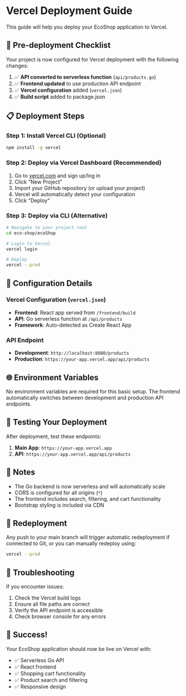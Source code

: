 # Vercel Deployment Guide

This guide will help you deploy your EcoShop application to Vercel.

## 🚀 Pre-deployment Checklist

Your project is now configured for Vercel deployment with the following changes:

1. ✅ **API converted to serverless function** (`api/products.go`)
2. ✅ **Frontend updated** to use production API endpoint
3. ✅ **Vercel configuration** added (`vercel.json`)
4. ✅ **Build script** added to package.json

## 📋 Deployment Steps

### Step 1: Install Vercel CLI (Optional)

```bash
npm install -g vercel
```

### Step 2: Deploy via Vercel Dashboard (Recommended)

1. Go to [vercel.com](https://vercel.com) and sign up/log in
2. Click "New Project"
3. Import your GitHub repository (or upload your project)
4. Vercel will automatically detect your configuration
5. Click "Deploy"

### Step 3: Deploy via CLI (Alternative)

```bash
# Navigate to your project root
cd eco-shop/ecoShop

# Login to Vercel
vercel login

# Deploy
vercel --prod
```

## 🔧 Configuration Details

### Vercel Configuration (`vercel.json`)

- **Frontend**: React app served from `/frontend/build`
- **API**: Go serverless function at `/api/products`
- **Framework**: Auto-detected as Create React App

### API Endpoint

- **Development**: `http://localhost:8080/products`
- **Production**: `https://your-app.vercel.app/api/products`

## 🌐 Environment Variables

No environment variables are required for this basic setup. The frontend automatically switches between development and production API endpoints.

## 🧪 Testing Your Deployment

After deployment, test these endpoints:

1. **Main App**: `https://your-app.vercel.app`
2. **API**: `https://your-app.vercel.app/api/products`

## 📝 Notes

- The Go backend is now serverless and will automatically scale
- CORS is configured for all origins (`*`)
- The frontend includes search, filtering, and cart functionality
- Bootstrap styling is included via CDN

## 🔄 Redeployment

Any push to your main branch will trigger automatic redeployment if connected to Git, or you can manually redeploy using:

```bash
vercel --prod
```

## 🐛 Troubleshooting

If you encounter issues:

1. Check the Vercel build logs
2. Ensure all file paths are correct
3. Verify the API endpoint is accessible
4. Check browser console for any errors

## 🎉 Success!

Your EcoShop application should now be live on Vercel with:

- ✅ Serverless Go API
- ✅ React frontend
- ✅ Shopping cart functionality
- ✅ Product search and filtering
- ✅ Responsive design
